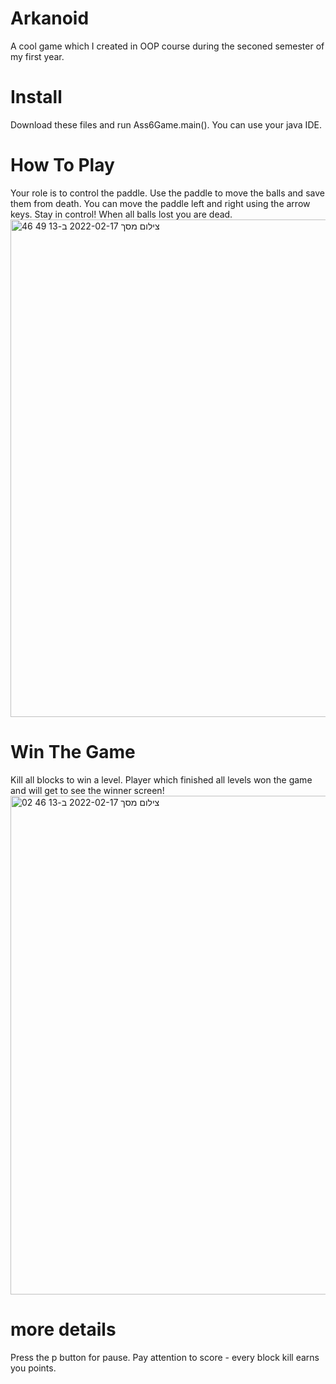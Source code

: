 # Arkanoid
A cool game which I created in OOP course during the seconed semester of my first year.
# Install
Download these files and run Ass6Game.main(). You can use your java IDE.
# How To Play
Your role is to control the paddle. Use the paddle to move the balls and save them from death. 
You can move the paddle left and right using the arrow keys.
Stay in control!
When all balls lost you are dead.
<img width="796" alt="צילום מסך 2022-02-17 ב-13 49 46" src="https://user-images.githubusercontent.com/92779956/154476032-042eb3d0-87a1-468d-8291-56b68d191337.png">
# Win The Game
Kill all blocks to win a level.
Player which finished all levels won the game and will get to see the winner screen!
<img width="798" alt="צילום מסך 2022-02-17 ב-13 46 02" src="https://user-images.githubusercontent.com/92779956/154476045-c1cb2606-a8d0-47c7-83ae-f536b01cd7c5.png">
# more details
Press the p button for pause.
Pay attention to score - every block kill earns you points. 
